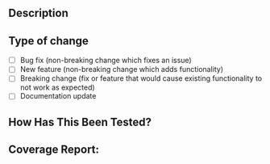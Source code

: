 ## Description
<!-- 변경사항에 대한 설명을 작성해주세요 -->

## Type of change
- [ ] Bug fix (non-breaking change which fixes an issue)
- [ ] New feature (non-breaking change which adds functionality)
- [ ] Breaking change (fix or feature that would cause existing functionality to not work as expected)
- [ ] Documentation update

## How Has This Been Tested?
<!-- 어떻게 테스트했는지 설명해주세요 -->

## Coverage Report:
<!-- Codecov will automatically comment with coverage details -->